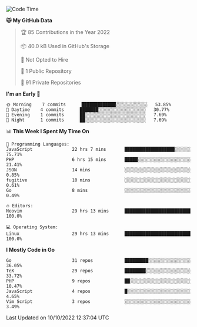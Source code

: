 
<!--START_SECTION:waka-->
![Code Time](http://img.shields.io/badge/Code%20Time-2%2C662%20hrs%2030%20mins-blue)

**🐱 My GitHub Data** 

> 🏆 85 Contributions in the Year 2022
 > 
> 📦 40.0 kB Used in GitHub's Storage 
 > 
> 🚫 Not Opted to Hire
 > 
> 📜 1 Public Repository 
 > 
> 🔑 91 Private Repositories  
 > 
**I'm an Early 🐤** 

```text
🌞 Morning    7 commits      █████████████░░░░░░░░░░░░   53.85% 
🌆 Daytime    4 commits      ███████░░░░░░░░░░░░░░░░░░   30.77% 
🌃 Evening    1 commits      ██░░░░░░░░░░░░░░░░░░░░░░░   7.69% 
🌙 Night      1 commits      ██░░░░░░░░░░░░░░░░░░░░░░░   7.69%

```


📊 **This Week I Spent My Time On** 

```text
💬 Programming Languages: 
JavaScript               22 hrs 7 mins       ███████████████████░░░░░░   75.71% 
PHP                      6 hrs 15 mins       █████░░░░░░░░░░░░░░░░░░░░   21.41% 
JSON                     14 mins             ░░░░░░░░░░░░░░░░░░░░░░░░░   0.85% 
fugitive                 10 mins             ░░░░░░░░░░░░░░░░░░░░░░░░░   0.61% 
Go                       8 mins              ░░░░░░░░░░░░░░░░░░░░░░░░░   0.49%

🔥 Editors: 
Neovim                   29 hrs 13 mins      █████████████████████████   100.0%

💻 Operating System: 
Linux                    29 hrs 13 mins      █████████████████████████   100.0%

```

**I Mostly Code in Go** 

```text
Go                       31 repos            █████████░░░░░░░░░░░░░░░░   36.05% 
TeX                      29 repos            ████████░░░░░░░░░░░░░░░░░   33.72% 
PHP                      9 repos             ██░░░░░░░░░░░░░░░░░░░░░░░   10.47% 
JavaScript               4 repos             █░░░░░░░░░░░░░░░░░░░░░░░░   4.65% 
Vim Script               3 repos             ░░░░░░░░░░░░░░░░░░░░░░░░░   3.49%

```



 Last Updated on 10/10/2022 12:37:04 UTC
<!--END_SECTION:waka-->
